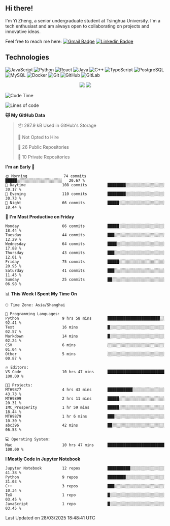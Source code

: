 ## Hi there!

I'm Yi Zheng, a senior undergraduate student at Tsinghua University. I'm a tech enthusiast and am always open to collaborating on projects and innovative ideas.

Feel free to reach me here: [![Gmail Badge](https://img.shields.io/badge/-zhengyi20thu@gmail.com-c14438?style=flat-square&logo=Gmail&logoColor=white&link=mailto:zhengyi20thu@gmail.com)](mailto:zhengyi20thu@gmail.com)
[![Linkedin Badge](https://img.shields.io/badge/-yizheng20-blue?style=flat-square&logo=Linkedin&logoColor=white&link=https://www.linkedin.com/in/yizheng20/)](https://www.linkedin.com/in/yi-zheng-mfe/)

## Technologies

![JavaScript](https://img.shields.io/badge/-JavaScript-black?style=flat-square&logo=javascript)
![Python](https://img.shields.io/badge/-Python-black?style=flat-square&logo=Python)
![React](https://img.shields.io/badge/-React-black?style=flat-square&logo=react)
![Java](https://img.shields.io/badge/-java-E34A86?style=flat-square&logo=java)
![C++](https://img.shields.io/badge/-C++-00599C?style=flat-square&logo=c)
![TypeScript](https://img.shields.io/badge/-TypeScript-007ACC?style=flat-square&logo=typescript)
![PostgreSQL](https://img.shields.io/badge/-PostgreSQL-336791?style=flat-square&logo=postgresql)
![MySQL](https://img.shields.io/badge/-MySQL-black?style=flat-square&logo=mysql)
![Docker](https://img.shields.io/badge/-Docker-black?style=flat-square&logo=docker)
![Git](https://img.shields.io/badge/-Git-black?style=flat-square&logo=git)
![GitHub](https://img.shields.io/badge/-GitHub-181717?style=flat-square&logo=github)
![GitLab](https://img.shields.io/badge/-GitLab-FCA121?style=flat-square&logo=gitlab)

<p align="center">
    <img src = "https://github-readme-stats.vercel.app/api?username=Zheng-Yi-git&show_icons=true&theme=yeblu&hide_border=true&count_private=true">
    <img src = "https://github-readme-stats.vercel.app/api/top-langs/?username=Zheng-Yi-git&hide=html,css&theme=yeblu&layout=compact&hide_border=true&count_private=true&langs_count=8">
</p>

<!--START_SECTION:waka-->
![Code Time](http://img.shields.io/badge/Code%20Time-1%2C219%20hrs%2024%20mins-blue)

![Lines of code](https://img.shields.io/badge/From%20Hello%20World%20I%27ve%20Written-2.8%20million%20lines%20of%20code-blue)

**🐱 My GitHub Data** 

> 📦 287.9 kB Used in GitHub's Storage 
 > 
> 🚫 Not Opted to Hire
 > 
> 📜 26 Public Repositories 
 > 
> 🔑 10 Private Repositories 
 > 
**I'm an Early 🐤** 

```text
🌞 Morning                74 commits          █████░░░░░░░░░░░░░░░░░░░░   20.67 % 
🌆 Daytime                108 commits         ████████░░░░░░░░░░░░░░░░░   30.17 % 
🌃 Evening                110 commits         ████████░░░░░░░░░░░░░░░░░   30.73 % 
🌙 Night                  66 commits          █████░░░░░░░░░░░░░░░░░░░░   18.44 % 
```
📅 **I'm Most Productive on Friday** 

```text
Monday                   66 commits          █████░░░░░░░░░░░░░░░░░░░░   18.44 % 
Tuesday                  44 commits          ███░░░░░░░░░░░░░░░░░░░░░░   12.29 % 
Wednesday                64 commits          ████░░░░░░░░░░░░░░░░░░░░░   17.88 % 
Thursday                 43 commits          ███░░░░░░░░░░░░░░░░░░░░░░   12.01 % 
Friday                   75 commits          █████░░░░░░░░░░░░░░░░░░░░   20.95 % 
Saturday                 41 commits          ███░░░░░░░░░░░░░░░░░░░░░░   11.45 % 
Sunday                   25 commits          ██░░░░░░░░░░░░░░░░░░░░░░░   06.98 % 
```


📊 **This Week I Spent My Time On** 

```text
🕑︎ Time Zone: Asia/Shanghai

💬 Programming Languages: 
Python                   9 hrs 58 mins       ███████████████████████░░   92.41 % 
Text                     16 mins             █░░░░░░░░░░░░░░░░░░░░░░░░   02.57 % 
Markdown                 14 mins             █░░░░░░░░░░░░░░░░░░░░░░░░   02.24 % 
CSV                      6 mins              ░░░░░░░░░░░░░░░░░░░░░░░░░   01.04 % 
Other                    5 mins              ░░░░░░░░░░░░░░░░░░░░░░░░░   00.87 % 

🔥 Editors: 
VS Code                  10 hrs 47 mins      █████████████████████████   100.00 % 

🐱‍💻 Projects: 
MTH9877                  4 hrs 43 mins       ███████████░░░░░░░░░░░░░░   43.73 % 
MTH9899                  2 hrs 11 mins       █████░░░░░░░░░░░░░░░░░░░░   20.31 % 
IMC_Prosperity           1 hr 59 mins        █████░░░░░░░░░░░░░░░░░░░░   18.44 % 
MTH9879                  1 hr 6 mins         ███░░░░░░░░░░░░░░░░░░░░░░   10.30 % 
abc396                   42 mins             ██░░░░░░░░░░░░░░░░░░░░░░░   06.53 % 

💻 Operating System: 
Mac                      10 hrs 47 mins      █████████████████████████   100.00 % 
```

**I Mostly Code in Jupyter Notebook** 

```text
Jupyter Notebook         12 repos            ██████████░░░░░░░░░░░░░░░   41.38 % 
Python                   9 repos             ████████░░░░░░░░░░░░░░░░░   31.03 % 
C++                      3 repos             ███░░░░░░░░░░░░░░░░░░░░░░   10.34 % 
TeX                      1 repo              █░░░░░░░░░░░░░░░░░░░░░░░░   03.45 % 
JavaScript               1 repo              █░░░░░░░░░░░░░░░░░░░░░░░░   03.45 % 
```




 Last Updated on 28/03/2025 18:48:41 UTC
<!--END_SECTION:waka-->
